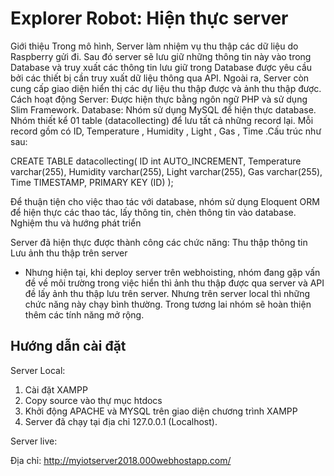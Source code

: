 # Explorer Robot: Hiện thực server

Giới thiệu
Trong mô hình, Server làm nhiệm vụ thu thập các dữ liệu do Raspberry gửi đi. Sau đó server sẽ lưu giữ những thông tin này vào trong Database và truy xuất các thông tin lưu giữ trong Database được yêu cầu bởi các thiết bị cần truy xuất dữ liệu thông qua API. Ngoài ra, Server còn cung cấp giao diện hiển thị các dự liệu thu thập được và ảnh thu thập được.
Cách hoạt động
Server: Được hiện thực bằng ngôn ngữ PHP và sử dụng Slim Framework.
Database: Nhóm sử dụng MySQL để hiện thực database. Nhóm thiết kể 01 table (datacollecting) để lưu tất cả những record lại. Mỗi record gồm có ID, Temperature , Humidity ,  Light , Gas ,  Time .Cấu trúc như sau:

CREATE TABLE datacollecting(
        ID int AUTO_INCREMENT,
    Temperature varchar(255),
    Humidity varchar(255),
    Light varchar(255),
    Gas varchar(255),
    Time TIMESTAMP,
    PRIMARY KEY (ID)
);

Để thuận tiện cho việc thao tác với database, nhóm sử dụng Eloquent ORM để hiện thực các thao tác, lấy thông tin, chèn thông tin vào database.
Nghiệm thu và hướng phát triển

Server đã hiện thực được thành công các chức năng:
Thu thập thông tin
Lưu ảnh thu thập trên server
 -    Nhưng hiện tại, khi deploy server trên webhoisting, nhóm đang gặp vấn đề về môi trường trong việc hiển thì ảnh thu thập được qua server và API đề lấy ảnh thu thập lưu trên server. Nhưng trên server local thì những chức năng này chạy bình thường. Trong tương lai nhóm sẽ hoàn thiện thêm các tính năng mở rộng.

## Hướng dẫn cài đặt

Server Local:

1. Cài đặt XAMPP
2. Copy source vào thự mục htdocs
3. Khởi động APACHE và MYSQL trên giao diện chương trình XAMPP
4. Server đã chạy tại địa chỉ 127.0.0.1 (Localhost).

Server live:

Địa chỉ: http://myiotserver2018.000webhostapp.com/

